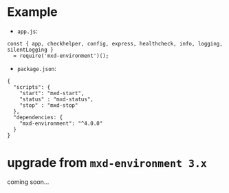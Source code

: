 # Example

* ```app.js```:
```
const { app, checkhelper, config, express, healthcheck, info, logging, silentLogging }
  = require('mxd-environment')();
```

* ```package.json```:
```
{
  "scripts": {
    "start": "mxd-start",
    "status" : "mxd-status",
    "stop" : "mxd-stop"
  },
  "dependencies: {
    "mxd-environment": "^4.0.0"
  }
}
```

# upgrade from ```mxd-environment 3.x```

coming soon...
